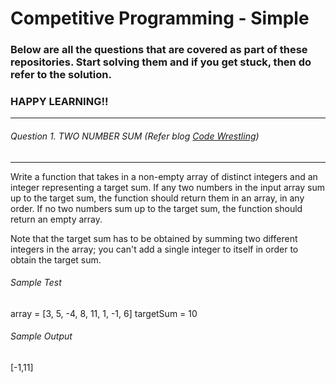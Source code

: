# Competitive Programming - Simple

### Below are all the questions that are covered as part of these repositories. Start solving them and if you get stuck, then do refer to the solution.

### HAPPY LEARNING!!

---

###### Question 1. TWO NUMBER SUM (Refer blog [Code Wrestling](https://codewrestling.medium.com/two-number-sum-competitive-programming-question-with-time-and-space-complexity-24d60b0015f8))

---

Write a function that takes in a non-empty array of distinct integers and an integer representing a target sum. If any two numbers in the input array sum up to the target sum, the function should return them in an array, in any order. If no two numbers sum up to the target sum, the function should return an empty array.

Note that the target sum has to be obtained by summing two different integers in the array; you can't add a single integer to itself in order to obtain the target sum.

###### Sample Test
array = [3, 5, -4, 8, 11, 1, -1, 6]
targetSum = 10

###### Sample Output
[-1,11]
